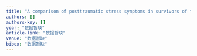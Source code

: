 ```yaml
---
title: "A comparison of posttraumatic stress symptoms in survivors of the Chi-Chi earthquake and Morakot flood"
authors: []
authors-key: []
year: "数据暂缺"
article-link: "数据暂缺"
venue: "数据暂缺"
bibex: "数据暂缺"
---
```

